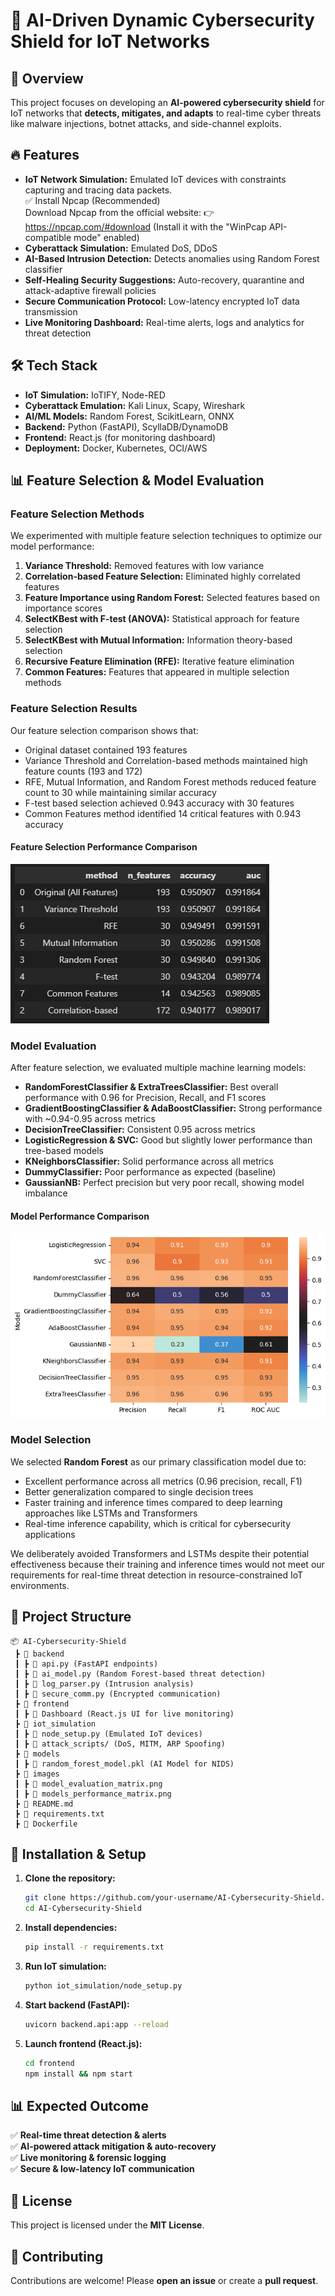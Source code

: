 # 🚀 AI-Driven Dynamic Cybersecurity Shield for IoT Networks

## 📌 Overview
This project focuses on developing an **AI-powered cybersecurity shield** for IoT networks that **detects, mitigates, and adapts** to real-time cyber threats like malware injections, botnet attacks, and side-channel exploits.

## 🔥 Features
- **IoT Network Simulation:** Emulated IoT devices with constraints capturing and tracing data packets.  
                             ✅ Install Npcap (Recommended)  
  Download Npcap from the official website: 👉 https://npcap.com/#download (Install it with the "WinPcap API-compatible mode" enabled)
- **Cyberattack Simulation:** Emulated DoS, DDoS
- **AI-Based Intrusion Detection:** Detects anomalies using Random Forest classifier
- **Self-Healing Security Suggestions:** Auto-recovery, quarantine and attack-adaptive firewall policies
- **Secure Communication Protocol:** Low-latency encrypted IoT data transmission
- **Live Monitoring Dashboard:** Real-time alerts, logs and analytics for threat detection

## 🛠️ Tech Stack
- **IoT Simulation:** IoTIFY, Node-RED
- **Cyberattack Emulation:** Kali Linux, Scapy, Wireshark
- **AI/ML Models:** Random Forest, ScikitLearn, ONNX
- **Backend:** Python (FastAPI), ScyllaDB/DynamoDB
- **Frontend:** React.js (for monitoring dashboard)
- **Deployment:** Docker, Kubernetes, OCI/AWS

## 📊 Feature Selection & Model Evaluation

### Feature Selection Methods
We experimented with multiple feature selection techniques to optimize our model performance:

1. **Variance Threshold:** Removed features with low variance
2. **Correlation-based Feature Selection:** Eliminated highly correlated features
3. **Feature Importance using Random Forest:** Selected features based on importance scores
4. **SelectKBest with F-test (ANOVA):** Statistical approach for feature selection
5. **SelectKBest with Mutual Information:** Information theory-based selection
6. **Recursive Feature Elimination (RFE):** Iterative feature elimination
7. **Common Features:** Features that appeared in multiple selection methods

### Feature Selection Results
Our feature selection comparison shows that:
- Original dataset contained 193 features
- Variance Threshold and Correlation-based methods maintained high feature counts (193 and 172)
- RFE, Mutual Information, and Random Forest methods reduced feature count to 30 while maintaining similar accuracy
- F-test based selection achieved 0.943 accuracy with 30 features
- Common Features method identified 14 critical features with 0.943 accuracy

#### Feature Selection Performance Comparison
![Feature Selection Methods Comparison](./Model%20Training/model%20evaluation%20matrix.png)

### Model Evaluation
After feature selection, we evaluated multiple machine learning models:
- **RandomForestClassifier & ExtraTreesClassifier:** Best overall performance with 0.96 for Precision, Recall, and F1 scores
- **GradientBoostingClassifier & AdaBoostClassifier:** Strong performance with ~0.94-0.95 across metrics
- **DecisionTreeClassifier:** Consistent 0.95 across metrics
- **LogisticRegression & SVC:** Good but slightly lower performance than tree-based models
- **KNeighborsClassifier:** Solid performance across all metrics
- **DummyClassifier:** Poor performance as expected (baseline)
- **GaussianNB:** Perfect precision but very poor recall, showing model imbalance

#### Model Performance Comparison
![Models Performance Matrix](./Model%20Training/Models%20Performance%20Matrix%20Comparison.png)

### Model Selection
We selected **Random Forest** as our primary classification model due to:
- Excellent performance across all metrics (0.96 precision, recall, F1)
- Better generalization compared to single decision trees
- Faster training and inference times compared to deep learning approaches like LSTMs and Transformers
- Real-time inference capability, which is critical for cybersecurity applications

We deliberately avoided Transformers and LSTMs despite their potential effectiveness because their training and inference times would not meet our requirements for real-time threat detection in resource-constrained IoT environments.

## 📂 Project Structure
```
📦 AI-Cybersecurity-Shield
 ┣ 📂 backend
 ┃ ┣ 📜 api.py (FastAPI endpoints)
 ┃ ┣ 📜 ai_model.py (Random Forest-based threat detection)
 ┃ ┣ 📜 log_parser.py (Intrusion analysis)
 ┃ ┣ 📜 secure_comm.py (Encrypted communication)
 ┣ 📂 frontend
 ┃ ┣ 📜 Dashboard (React.js UI for live monitoring)
 ┣ 📂 iot_simulation
 ┃ ┣ 📜 node_setup.py (Emulated IoT devices)
 ┃ ┣ 📜 attack_scripts/ (DoS, MITM, ARP Spoofing)
 ┣ 📂 models
 ┃ ┣ 📜 random_forest_model.pkl (AI Model for NIDS)
 ┣ 📂 images
 ┃ ┣ 📜 model_evaluation_matrix.png
 ┃ ┣ 📜 models_performance_matrix.png
 ┣ 📜 README.md
 ┣ 📜 requirements.txt
 ┣ 📜 Dockerfile
```

## 🚀 Installation & Setup
1. **Clone the repository:**
   ```sh
   git clone https://github.com/your-username/AI-Cybersecurity-Shield.git
   cd AI-Cybersecurity-Shield
   ```
2. **Install dependencies:**
   ```sh
   pip install -r requirements.txt
   ```
3. **Run IoT simulation:**
   ```sh
   python iot_simulation/node_setup.py
   ```
4. **Start backend (FastAPI):**
   ```sh
   uvicorn backend.api:app --reload
   ```
5. **Launch frontend (React.js):**
   ```sh
   cd frontend
   npm install && npm start
   ```

## 📊 Expected Outcome
✅ **Real-time threat detection & alerts**  
✅ **AI-powered attack mitigation & auto-recovery**  
✅ **Live monitoring & forensic logging**  
✅ **Secure & low-latency IoT communication**

## 📜 License
This project is licensed under the **MIT License**.

## 🤝 Contributing
Contributions are welcome! Please **open an issue** or create a **pull request**.